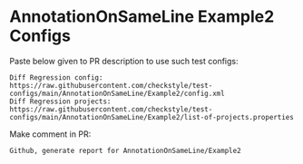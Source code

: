 # AnnotationOnSameLine Example2 Configs
Paste below given to PR description to use such test configs:
```
Diff Regression config: https://raw.githubusercontent.com/checkstyle/test-configs/main/AnnotationOnSameLine/Example2/config.xml
Diff Regression projects: https://raw.githubusercontent.com/checkstyle/test-configs/main/AnnotationOnSameLine/Example2/list-of-projects.properties
```
Make comment in PR:
```
Github, generate report for AnnotationOnSameLine/Example2
```
